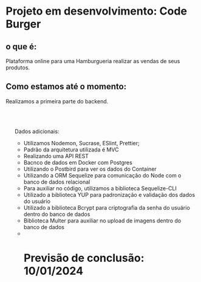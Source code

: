 # Projeto em desenvolvimento: Code Burger

## o que é:
<p>Plataforma online para uma Hamburgueria realizar as vendas de seus produtos.</p>

## Como estamos até o momento:
<p>Realizamos a primeira parte do backend.</p>
<br>
<br>
<ul> Dados adicionais:<ul>
<li>Utilizamos Nodemon, Sucrase, ESlint, Prettier;</li>
<li>Padrão da arquitetura utilizada é MVC</li>
<li>Realizando uma API REST</li>
<li>Bacnco de dados em Docker com Postgres</li>
<li>Utilizando o Postbird para ver os dados do Container</li>
<li>Utilizando a ORM Sequelize para comunicação do Node com o banco de dados relacional</li>
<li>Para auxiliar no código, utilizamos a biblioteca Sequelize-CLI</li>
<li>Utilizado a biblioteca YUP para padronização e validação dos dados do usuário</li>
<li>Utilizado a biblioteca Bcrypt para criptografia da senha do usuário dentro do banco de dados</li>
<li>Biblioteca Multer para auxiliar no upload de imagens dentro do banco de dados</li>
<li></li>


# Previsão de conclusão: 10/01/2024